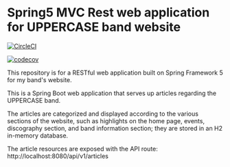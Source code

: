 # Spring5 MVC Rest web application for UPPERCASE band website


[![CircleCI](https://circleci.com/gh/markdeleon01/spring5_uppercaseband_webapp.svg?style=svg)](https://circleci.com/gh/markdeleon01/spring5_uppercaseband_webapp)

[![codecov](https://codecov.io/gh/markdeleon01/spring5_uppercaseband_webapp/branch/master/graph/badge.svg)](https://codecov.io/gh/markdeleon01/spring5_uppercaseband_webapp)

This repository is for a RESTful web application built on Spring Framework 5 for my band's website.

This is a Spring Boot web application that serves up articles regarding the UPPERCASE band.

The articles are categorized and displayed according to the various sections of the website,
such as highlights on the home page, events, discography section, and band information section;
they are stored in an H2 in-memory database.

The article resources are exposed with the API route:
http://localhost:8080/api/v1/articles
